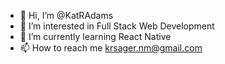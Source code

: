 - 👋 Hi, I’m @KatRAdams
- 👀 I’m interested in Full Stack Web Development
- 🌱 I’m currently learning React Native
- 📫 How to reach me krsager.nm@gmail.com

<!---
KatRAdams/KatRAdams is a ✨ special ✨ repository because its `README.md` (this file) appears on your GitHub profile.
You can click the Preview link to take a look at your changes.
--->
